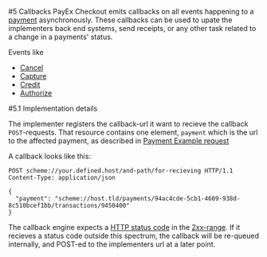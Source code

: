 #5 Callbacks
PayEx Checkout emits callbacks on all events happening to a [payment](payment) asynchronously. These callbacks can be used to upate the implementers back end systems, send receipts, or any other task related to a change in a payments' status.

Events like

 * [Cancel](transaction/#441-cancel)
 * [Capture](transaction/#442-capture)
 * [Credit](transaction/#443-credit)
 * [Authorize](transaction/#444-authorize)

#5.1 Implementation details

The implementer registers the callback-url it want to recieve the callback `POST`-requests.
That resource contains one element, `payment` which is the url to the affected payment, as described in [Payment Example request](payment/#41211-example-request)

A callback looks like this:

```HTTP
POST scheme://your.defined.host/and-path/for-recieving HTTP/1.1
Content-Type: application/json

{  
  "payment": "scheme://host.tld/payments/94ac4cde-5cb1-4609-938d-8c510bcef1bb/transactions/9450400"  
}
```

The callback engine expects a [HTTP status code](https://en.wikipedia.org/wiki/Hypertext_Transfer_Protocol#Status_codes) in the [2xx-range](https://www.w3.org/Protocols/rfc2616/rfc2616-sec10.html#sec10.2).
If it recieves a status code outside this spectrum, the callback will be re-queued internally, and POST-ed to the implementers url at a later point.
